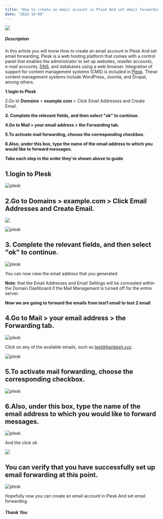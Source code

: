 ```yaml
---
title: "How to create an email account in Plesk And set email forwarding"
date: "2022-10-09"
---
```


![](images/How-to-create-an-email-account-in-Plesk-And-set-email-forwarding_utho.jpg)

##### Description

In this article you will know How to create an email account in Plesk And set email forwarding, Plesk is a web hosting platform that comes with a control panel that enables the administrator to set up websites, reseller accounts, e-mail accounts, [DNS](https://utho.com/docs/tutorial/category/dns-tutorial/), and databases using a web browser. Integration of support for content management systems (CMS) is included in [Plesk](https://en.wikipedia.org/wiki/Plesk). These content management systems include WordPress, Joomla, and Drupal, among others.

**1.login to Plesk**

2.Go to **Domains** > **example.com** > Click Email Addresses and Create Email.

**3\. Complete the relevant fields, and then select "ok" to continue.**

**4.Go to Mail > your email address > the Forwarding tab.**

**5.To activate mail forwarding, choose the corresponding checkbox.**

**6.Also, under this box, type the name of the email address to which you would like to forward messages.**

**Take each step in the order they're shown above to guide**

## 1.**login to Plesk**

![plesk](images/image-156.png)

## 2.Go to **Domains** > **example.com** > Click Email Addresses and Create Email.

![](images/image-158-1024x117.png)

![plesk](images/image-159-1024x208.png)

## **3\. Complete the relevant fields, and then select "ok" to continue.**

![plesk](images/image-160.png)

You can now view the email address that you generated.

**Note**: that the Email Addresses and Email Settings will be concealed within the Domain Dashboard if the Mail Management is turned off for the entire server.

**Now we are going to forward the emails from test1 email to test 2 email**

## **4.Go to Mail > your email address > the Forwarding tab.**

![plesk](images/image-161-1024x474.png)

Click on any of the available emails, such as test@harikesh.xyz.

![plesk](images/image-162-1024x374.png)

## **5.To activate mail forwarding, choose the corresponding checkbox.**

![plesk](images/image-163.png)

## **6.Also, under this box, type the name of the email address to which you would like to forward messages.**

![plesk](images/image-165-1024x405.png)

And the click ok

![](images/image-166.png)

## **You can verify that you have successfully set up email forwarding at this point**.

![plesk](images/image-167-1024x309.png)

Hopefully now you can create an email account in Plesk And set email forwarding.

##### **Thank You**
